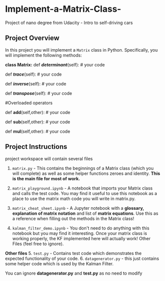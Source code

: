 # Implement-a-Matrix-Class-
Project of nano degree from Udacity - Intro to self-driving cars


## Project Overview

In this project you will implement a `Matrix` class in Python. Specifically, you will implement the following methods:


**class Matrix:**
  def **_determinant_**(self):
      # your code


  def **_trace_**(self):
      # your code


  def **_inverse_**(self):
      # your code


  def **_transpose_**(self):
     # your code


  #Overloaded operators


  def **__add__**(self,other):
    # your code


  def **__sub__**(self,other):
    # your code


  def **__mul__**(self,other):
    # your code
    
    
    
## Project Instructions  

project workspace will contain several files

1. `matrix.py` - This contains the beginnings of a Matrix class (which you will complete) as well as some helper functions zeroes and identity. **This is the main file for most of work.**


2. `matrix_playground.ipynb` - A notebook that imports your Matrix class and calls the test code. You may find it useful to use this notebook as a place to use the matrix math code you will write in matrix.py.


3. `matrix_cheat_sheet.ipynb` - A Jupyter notebook with a **glossary, explanation of matrix notation** and list of **matrix equations**. Use this as a reference when filling out the methods in the Matrix class!


4. `kalman_filter_demo.ipynb` - You don't need to do anything with this notebook but you may find it interesting. Once your matrix class is working properly, the KF implemented here will actually work!
Other Files (feel free to ignore).

**Other files**
5. `test.py` - Contains test code which demonstrates the expected functionality of your code.
6. `datagenerator.py` - this just contains some helper code which is used by the Kalman Filter.

You can ignore **datagenerator.py** and **test.py** as no need to modify
